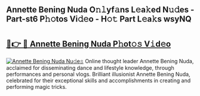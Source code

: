 ## Annette Bening Nuda O𝚗𝚕yf𝚊ns L𝚎a𝚔ed N𝚞𝚍es - Part-st6 P𝚑𝚘tos Vi𝚍𝚎o - H𝚘𝚝 Part L𝚎a𝚔s wsyNQ

# <h2><a href="http://kf5oldp.oniu.top/?m=Annette+Bening+Nuda">🔗👉 🔴 Annette Bening Nuda P𝚑ot𝚘𝚜 V𝚒d𝚎o</a></h2>

[![Annette Bening Nuda Nu𝚍e𝚜](https://i.imgur.com/0qMVB7G.gif)](http://kf5oldp.oniu.top/?m=Annette+Bening+Nuda)
Online thought leader Annette Bening Nuda, acclaimed for disseminating dance and lifestyle knowledge, through performances and personal vlogs. Brilliant illusionist Annette Bening Nuda, celebrated for their exceptional skills and accomplishments in creating and performing magic tricks.  
